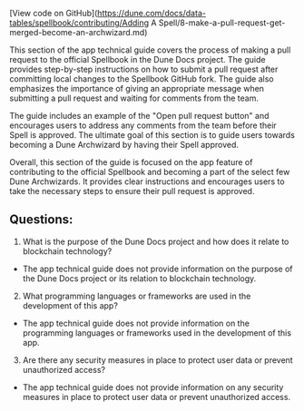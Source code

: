 [View code on GitHub](https://dune.com/docs/data-tables/spellbook/contributing/Adding A Spell/8-make-a-pull-request-get-merged-become-an-archwizard.md)

This section of the app technical guide covers the process of making a pull request to the official Spellbook in the Dune Docs project. The guide provides step-by-step instructions on how to submit a pull request after committing local changes to the Spellbook GitHub fork. The guide also emphasizes the importance of giving an appropriate message when submitting a pull request and waiting for comments from the team. 

The guide includes an example of the "Open pull request button" and encourages users to address any comments from the team before their Spell is approved. The ultimate goal of this section is to guide users towards becoming a Dune Archwizard by having their Spell approved. 

Overall, this section of the guide is focused on the app feature of contributing to the official Spellbook and becoming a part of the select few Dune Archwizards. It provides clear instructions and encourages users to take the necessary steps to ensure their pull request is approved.
## Questions: 
 1. What is the purpose of the Dune Docs project and how does it relate to blockchain technology?
- The app technical guide does not provide information on the purpose of the Dune Docs project or its relation to blockchain technology.

2. What programming languages or frameworks are used in the development of this app?
- The app technical guide does not provide information on the programming languages or frameworks used in the development of this app.

3. Are there any security measures in place to protect user data or prevent unauthorized access?
- The app technical guide does not provide information on any security measures in place to protect user data or prevent unauthorized access.